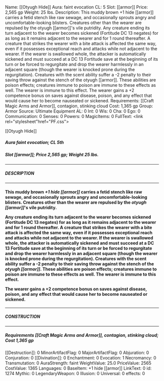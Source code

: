 Name: [[Otyugh Hide]]
Aura: faint evocation
CL: 5
Slot: [[armor]]
Price: 2,565 gp
Weight: 25 lbs.
Description: This muddy brown +1 hide [[armor]] carries a fetid stench like raw sewage, and occasionally sprouts angry and uncomfortable-looking blisters. Creatures other than the wearer are repulsed by the otyugh [[armor]]'s vile putridity. Any creature ending its turn adjacent to the wearer becomes sickened (Fortitude DC 13 negates) for as long as it remains adjacent to the wearer and for 1 round thereafter. A creature that strikes the wearer with a bite attack is affected the same way, even if it possesses exceptional reach and attacks while not adjacent to the wearer. If the wearer is swallowed whole, the attacker is automatically sickened and must succeed at a DC 13 Fortitude save at the beginning of its turn or be forced to regurgitate and drop the wearer harmlessly in an adjacent square (though the wearer is knocked prone during the regurgitation). Creatures with the scent ability suffer a -2 penalty to their saving throw against the stench of the otyugh [[armor]]. These abilities are poison effects; creatures immune to poison are immune to these effects as well. The wearer is immune to this effect. The wearer gains a +2 competence bonus on saves against disease, poison, and any effect that would cause her to become nauseated or sickened.
Requirements: [[Craft Magic Arms and Armor]], contagion, stinking cloud
Cost: 1,365 gp
Group: Armor
Source: Ultimate Equipment
AL: 0
Int: 0
Wis: 0
Cha: 0
Ego: 0
Communication: 0
Senses: 0
Powers: 0
MagicItems: 0
FullText: <link rel="stylesheet"href="PF.css"><div class="heading"><p class="alignleft">[[Otyugh Hide]]</p><div style="clear: both;"></div></div><div><h5><b>Aura </b>faint evocation; <b>CL </b>5th</h5><h5><b>Slot </b>[[armor]]; <b>Price </b>2,565 gp; <b>Weight </b>25 lbs.</h5></div><hr/><div><h5><b>DESCRIPTION</b></h5></div><hr/><div><h4><p>This muddy brown <i>+1 hide [[armor]]</i> carries a fetid stench like raw sewage, and occasionally sprouts angry and uncomfortable-looking blisters. Creatures other than the wearer are repulsed by the <i>otyugh [[armor]]</i>'s vile putridity. </p><p>Any creature ending its turn adjacent to the wearer becomes sickened (Fortitude DC 13 negates) for as long as it remains adjacent to the wearer and for 1 round thereafter. A creature that strikes the wearer with a bite attack is affected the same way, even if it possesses exceptional reach and attacks while not adjacent to the wearer. If the wearer is swallowed whole, the attacker is automatically sickened and must succeed at a DC 13 Fortitude save at the beginning of its turn or be forced to regurgitate and drop the wearer harmlessly in an adjacent square (though the wearer is knocked prone during the regurgitation). Creatures with the scent ability suffer a -2 penalty to their saving throw against the stench of the <i>otyugh [[armor]]</i>. These abilities are poison effects; creatures immune to poison are immune to these effects as well. The wearer is immune to this effect. </p><p>The wearer gains a +2 competence bonus on saves against disease, poison, and any effect that would cause her to become nauseated or sickened.</p></h4></div><hr/><div><h5><b>CONSTRUCTION</b></h5></div><hr/><div><h5><b>Requirements </b>[[Craft Magic Arms and Armor]], <i>contagion</i>, <i>stinking cloud</i>; <b>Cost </b>1,365 gp</h5></div>
[[Destruction]]: 0
MinorArtifactFlag: 0
MajorArtifactFlag: 0
Abjuration: 0
Conjuration: 0
[[Divination]]: 0
Enchantment: 0
Evocation: 1
Necromancy: 0
Transmutation: 0
AuraStrength: faint
WeightValue: 25.0
PriceValue: 2565
CostValue: 1365
Languages: 0
BaseItem: +1 hide [[armor]]
LinkText: 0
id: 1274
Mythic: 0
LegendaryWeapon: 0
Illusion: 0
Universal: 0
effects: 0
